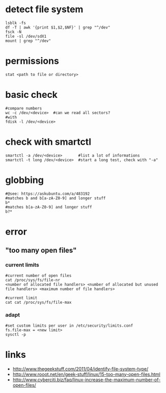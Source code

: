 # detect file system

```
lsblk -fs
df -T | awk '{print $1,$2,$NF}' | grep "^/dev"
fsck -N
file -sl /dev/sdX1
mount | grep "^/dev"
```

# permissions

```
stat <path to file or directory>
```

# basic check

```
#compare numbers
wc -c /dev/<device>  #can we read all sectors?
#with
fdisk -l /dev/<device>
```

# check with smartctl

```
smartctl -a /dev/<device>       #list a lot of informations
smartctl -t long /dev/<device>  #start a long test, check with "-a"
```

# globbing

```
#@see: https://askubuntu.com/a/483192
#matches b and b[a-zA-Z0-9] and longer stuff
b*
#matches b[a-zA-Z0-9] and longer stuff
b?*
```

# error

## "too many open files"

### current limits

    #current number of open files
    cat /proc/sys/fs/file-nr
    <number of allocated file handlers> <number of allocated but unused file handlers> <maximum number of file handlers>

    #current limit
    cat cat /proc/sys/fs/file-max

### adapt

    #set custom limits per user in /etc/security/limits.conf
    fs.file-max = <new limit>
    sysctl -p

# links

* http://www.thegeekstuff.com/2011/04/identify-file-system-type/
* http://www.rooot.net/en/geek-stuff/linux/15-too-many-open-files.html
* http://www.cyberciti.biz/faq/linux-increase-the-maximum-number-of-open-files/
